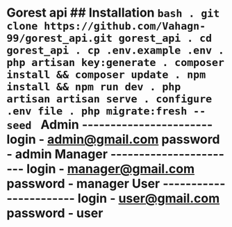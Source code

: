 # Gorest api ## Installation ```bash . git clone https://github.com/Vahagn-99/gorest_api.git gorest_api . cd gorest_api . cp .env.example .env . php artisan key:generate . composer install && composer update . npm install && npm run dev . php artisan artisan serve . configure .env file . php migrate:fresh --seed ``` Admin ----------------------- login - admin@gmail.com password - admin Manager ----------------------- login - manager@gmail.com password - manager User ----------------------- login - user@gmail.com password - user
